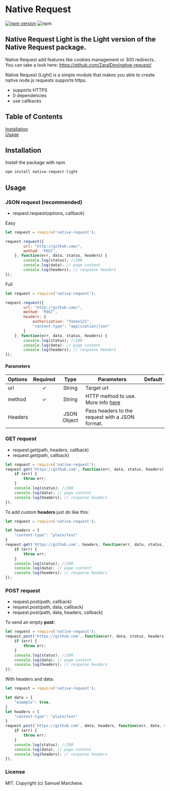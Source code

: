 # Native Request
[![npm version](https://badge.fury.io/js/native-request-light.svg)](https://badge.fury.io/js/native-request-light) ![npm](https://img.shields.io/npm/dm/native-request-light)


## Native Request Light is the Light version of the Native Request package. 
Native Request add features like cookies management or 300 redirects.. 
You can take a look here: https://github.com/ZaralDev/native-request/


Native Request [Light] is a simple module that makes you able to create native node.js requests supports https.

  - supports HTTPS
  - 0 dependencies
  - use callbacks




## Table of Contents  
[Installation](#installation)  
[Usage](#usage)



## Installation

Install the package with npm

```bash
npm install native-request-light
```

## Usage

### JSON request (recommended)
 - request.request(options, callback)

Easy

```js
let request = require('native-request');

request.request({
        url: "http://github.com/",
        method: 'POST',
    }, function(err, data, status, headers) {
        console.log(status); //200
        console.log(data); // page content
        console.log(headers); // response headers
});

```

Full
```js
let request = require('native-request');

request.request({
        url: "http://github.com/",
        method: 'POST',
        headers: {
            authorization: "Token121",
            "content-type": "application/json"
        }
    }, function(err, data, status, headers) {
        console.log(status); //200
        console.log(data); // page content
        console.log(headers); // response headers
});

```

#### Parameters
| Options | Required  | Type  | Parameters |  Default 
|:--|:--:|:--: |-- |:--: |
| url | ✓ | String |Target url | |
| method| ✓ | String|HTTP method to use. More info [here](https://developer.mozilla.org/en-US/docs/Web/HTTP/Methods) | |
| Headers | | JSON Object | Pass headers to the request with a JSON format.  |  |




### GET request
 -  request.get(path, headers, callback)
 -  request.get(path, callback)



```js
let request = require('native-request');
request.get('https://github.com', function(err, data, status, headers) {
    if (err) {
        throw err;
    }
    console.log(status); //200
    console.log(data); // page content
    console.log(headers); // response headers
});
```
To add custom **headers** just do like this:
```js
let request = require('native-request');

let headers = {
    "content-type": "plain/text"
}
request.get('https://github.com', headers, function(err, data, status, headers) {
    if (err) {
        throw err;
    }
    console.log(status); //200
    console.log(data); // page content
    console.log(headers); // response headers
});
```
### POST request
 -  request.post(path, callback)
 -  request.post(path, data, callback)
 -  request.post(path, data, headers, callback)

 
To send an empty **post**:
```js
let request = require('native-request');
request.post('https://github.com', function(err, data, status, headers) {
    if (err) {
        throw err;
    }
    console.log(status); //200
    console.log(data); // page content
    console.log(headers); // response headers
});
```

With headers and data:

```js
let request = require('native-request');

let data = {
    "example": true,
}
let headers = {
    "content-type": "plain/text"
}
request.post('https://github.com', data, headers, function(err, data, status, headers) {
    if (err) {
        throw err;
    }
    console.log(status); //200
    console.log(data); // page content
    console.log(headers); // response headers
});
```


### License
MIT. Copyright (c) Samuel Marchese.
